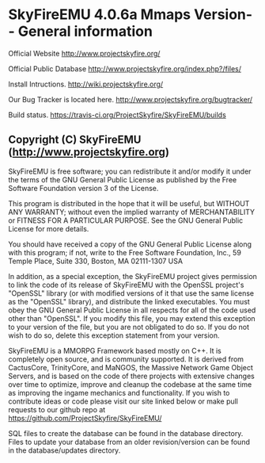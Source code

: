 # SkyFireEMU 4.0.6a Mmaps Version-- General information

Official Website
http://www.projectskyfire.org/

Official Public Database 
http://www.projectskyfire.org/index.php?/files/

Install Intructions.
http://wiki.projectskyfire.org/

Our Bug Tracker is located here.
http://www.projectskyfire.org/bugtracker/

Build status.
https://travis-ci.org/ProjectSkyfire/SkyFireEMU/builds

## Copyright (C) SkyFireEMU  (http://www.projectskyfire.org)

  SkyFireEMU is free software; you can redistribute it and/or modify
  it under the terms of the GNU General Public License as published by
  the Free Software Foundation version 3 of the License.

  This program is distributed in the hope that it will be useful,
  but WITHOUT ANY WARRANTY; without even the implied warranty of
  MERCHANTABILITY or FITNESS FOR A PARTICULAR PURPOSE.  See the
  GNU General Public License for more details.

  You should have received a copy of the GNU General Public License
  along with this program; if not, write to the Free Software
  Foundation, Inc., 59 Temple Place, Suite 330, Boston, MA  02111-1307  USA

  In addition, as a special exception, the SkyFireEMU project
  gives permission to link the code of its release of SkyFireEMU with
  the OpenSSL project's "OpenSSL" library (or with modified versions of
  it that use the same license as the "OpenSSL" library), and distribute
  the linked executables.  You must obey the GNU General Public License
  in all respects for all of the code used other than "OpenSSL".  If you
  modify this file, you may extend this exception to your version of the
  file, but you are not obligated to do so.  If you do not wish to do
  so, delete this exception statement from your version.

SkyFireEMU is a MMORPG Framework based mostly on C++. It is completely 
open source, and is community supported. It is derived
from CactusCore, TrinityCore, and MaNGOS, the Massive Network Game Object Servers, 
and is based on the code of there projects with extensive changes over time to optimize, 
improve and cleanup the codebase at the same time as improving the ingame mechanics
and functionality. If you wish to contribute ideas or code please visit 
our site linked below or make pull requests to our github repo at 
https://github.com/ProjectSkyfire/SkyFireEMU/

SQL files to create the database can be found in the database directory. Files
to update your database from an older revision/version can be found in the
database/updates directory.
